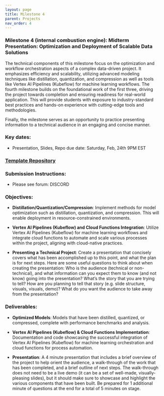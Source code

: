 ```yaml
---
layout: page
title: Milestone 4
parent: Projects
nav_order: 4
---
```

### Milestone 4 (internal combustion engine): Midterm Presentation:  Optimization and Deployment of Scalable Data Solutions




The technical components of this milestone focus on the optimization and workflow orchestration aspects of a complex data-driven project. It emphasizes efficiency and scalability, utilizing advanced modeling techniques like distillation, quantization, and compression as well as tools like Vertex AI Pipelines (Kubeflow) for machine learning workflows. The fourth milestone builds on the foundational work of the first three, driving the project towards completion and ensuring readiness for real-world application. This will provide students with exposure to industry-standard best practices and hands-on experience with cutting-edge tools and methodologies.

Finally, the milestone serves as an opportunity to practice presenting information to a technical audience in an engaging and concise manner. 

### Key dates:

- Presentation, Slides, Repo due date: Saturday, Feb, 24th 9PM EST

### [Template Repository](https://github.com/easternempire/AI-5-template/tree/milestone4)

### Submission Instructions: 
- Please see forum: DISCORD 

### Objectives:

- **Distillation/Quantization/Compression**: Implement methods for model optimization such as distillation, quantization, and compression. This will enable deployment in resource-constrained environments.

- **Vertex AI Pipelines (Kubeflow) and Cloud Functions Integration**: Utilize Vertex AI Pipelines (Kubeflow) for machine learning workflows and integrate cloud functions to automate and scale various processes within the project, aligning with cloud-native practices.

- **Presenting a Technical Project**: Create a presentation that concisely covers what has been accomplished up to this point, and what the plan is for next steps. Here are some useful questions to think about when creating the presentation: Who is the audience (technical or non-technical), and what information can you expect them to know (and not know) going into the presentation? What’s the story that you are trying to tell? How are you planning to tell that story (e.g. slide structure, visuals, visuals, demo)? What do you want the audience to take away from the presentation?

### Deliverables:

- **Optimized Models**: Models that have been distilled, quantized, or compressed, complete with performance benchmarks and analysis.

- **Vertex AI Pipelines (Kubeflow) & Cloud Functions Implementation**: Documentation and code showcasing the successful integration of Vertex AI Pipelines (Kubeflow) for machine learning orchestration and cloud functions for process automation.

- **Presentation**: A 4 minute presentation that includes a brief overview of the project to help orient the audience, a walk-through of the work that has been completed, and a brief outline of next steps. The walk-through does not need to be a live demo (it can be a set of well-made, visually-pleasing slides), but it should make sure to showcase and highlight the various components that have been built. Be prepared for 1 additional minute of questions at the end for a total of 5 minutes on stage.
